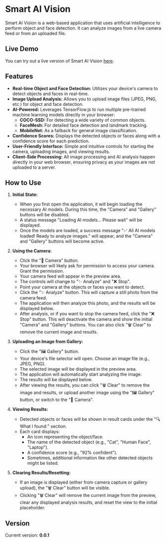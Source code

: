# Smart AI Vision

Smart AI Vision is a web-based application that uses artificial intelligence to perform object and face detection. It can analyze images from a live camera feed or from an uploaded file.

## Live Demo

You can try out a live version of Smart AI Vision [here](https://anshulkhare7.github.io/ai-image-classifier/).

## Features

- **Real-time Object and Face Detection:** Utilizes your device's camera to detect objects and faces in real-time.
- **Image Upload Analysis:** Allows you to upload image files (JPEG, PNG, etc.) for object and face detection.
- **AI-Powered:** Leverages TensorFlow.js to run multiple pre-trained machine learning models directly in your browser:
    - **COCO-SSD:** For detecting a wide variety of common objects.
    - **FaceMesh:** For detailed face detection and landmark tracking.
    - **MobileNet:** As a fallback for general image classification.
- **Confidence Scores:** Displays the detected objects or faces along with a confidence score for each prediction.
- **User-Friendly Interface:** Simple and intuitive controls for starting the camera, uploading images, and viewing results.
- **Client-Side Processing:** All image processing and AI analysis happen directly in your web browser, ensuring privacy as your images are not uploaded to a server.

## How to Use

1.  **Initial State:**
    *   When you first open the application, it will begin loading the necessary AI models. During this time, the "Camera" and "Gallery" buttons will be disabled.
    *   A status message "Loading AI models... Please wait" will be displayed.
    *   Once the models are loaded, a success message "✅ All AI models loaded! Ready to analyze images." will appear, and the "Camera" and "Gallery" buttons will become active.

2.  **Using the Camera:**
    *   Click the "📸 Camera" button.
    *   Your browser will likely ask for permission to access your camera. Grant the permission.
    *   Your camera feed will appear in the preview area.
    *   The controls will change to "✨ Analyze" and "❌ Stop".
    *   Point your camera at the objects or faces you want to detect.
    *   Click the "✨ Analyze" button. This will capture a still photo from the camera feed.
    *   The application will then analyze this photo, and the results will be displayed below.
    *   After analysis, or if you want to stop the camera feed, click the "❌ Stop" button. This will deactivate the camera and show the initial "Camera" and "Gallery" buttons. You can also click "🗑️ Clear" to remove the current image and results.

3.  **Uploading an Image from Gallery:**
    *   Click the "🖼️ Gallery" button.
    *   Your device's file selector will open. Choose an image file (e.g., JPEG, PNG).
    *   The selected image will be displayed in the preview area.
    *   The application will automatically start analyzing the image.
    *   The results will be displayed below.
    *   After viewing the results, you can click "🗑️ Clear" to remove the image and results, or upload another image using the "🖼️ Gallery" button, or switch to the "📸 Camera".

4.  **Viewing Results:**
    *   Detected objects or faces will be shown in result cards under the "🔍 What I found:" section.
    *   Each card displays:
        *   An icon representing the object/face.
        *   The name of the detected object (e.g., "Cat", "Human Face", "Laptop").
        *   A confidence score (e.g., "92% confident").
        *   Sometimes, additional information like other detected objects might be listed.

5.  **Clearing Results/Resetting:**
    *   If an image is displayed (either from camera capture or gallery upload), the "🗑️ Clear" button will be visible.
    *   Clicking "🗑️ Clear" will remove the current image from the preview, clear any displayed analysis results, and reset the view to the initial placeholder.

## Version

Current version: **0.0.1**
